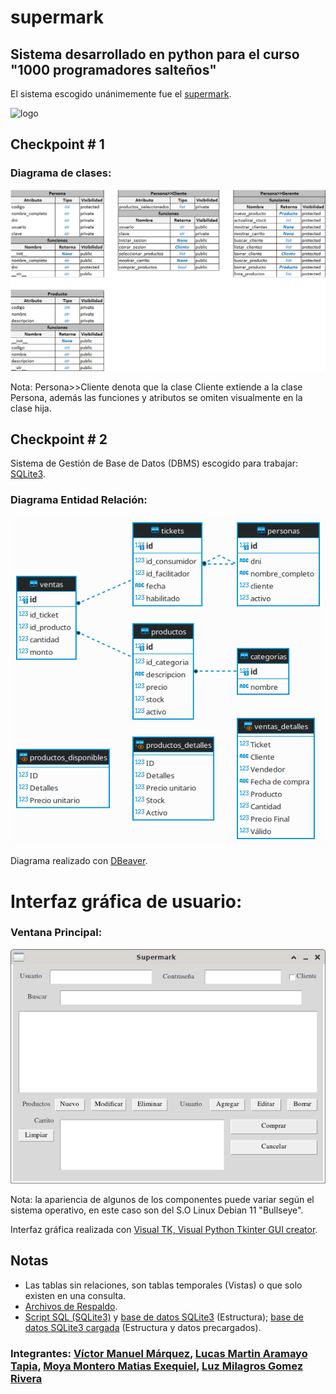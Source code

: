 # supermark

## Sistema desarrollado en python para el curso "1000 programadores salteños"

El sistema escogido unánimemente fue el [supermark](docs/Proyecto_SG_Supermark-_Com_MyJ-Python-2022.docx__22__0.pdf).

![logo](docs/logo_supermark.avif "Logo para el proyecto")

## Checkpoint # 1

### Diagrama de clases:
![Diagrama de clases](docs/diagrama_de_clases_vmm.png "Diagrama de clases v2 de Víctor Manuel Márquez")

Nota: Persona>>Cliente denota que la clase Cliente extiende a la clase Persona, además las funciones y atributos se omiten visualmente en la clase hija.

## Checkpoint # 2

Sistema de Gestión de Base de Datos (DBMS) escogido para trabajar: [SQLite3](https://www.sqlite.org/index.html).

### Diagrama Entidad Relación:
![Diagrama Entidad Relación](docs/DER-supermark.png "Diagramas Entidad Relación de Víctor Manuel Márquez")

Diagrama realizado con [DBeaver](https://dbeaver.io/).

# Interfaz gráfica de usuario:

### Ventana Principal:

![Ventana principal del sistema Supermark](docs/main-gui-supermark-01.png "Captura del diseño preliminar (Linux)")

Nota: la apariencia de algunos de los componentes puede variar según el sistema operativo, en este caso son del S.O Linux Debian 11 "Bullseye".

Interfaz gráfica realizada con [Visual TK, Visual Python Tkinter GUI creator](https://visualtk.com/).

## Notas
- Las tablas sin relaciones, son tablas temporales (Vistas) o que solo existen en una consulta.
- [Archivos de Respaldo](src/backup).
- [Script SQL (SQLite3)](src/supermark.sql) y [base de datos SQLite3](src/backup/supermark.db) (Estructura); [base de datos SQLite3 cargada](src/supermark-data.db) (Estructura y datos precargados).

### Integrantes: [Víctor Manuel Márquez](https://github.com/victorManuelMarquez), [Lucas Martin Aramayo Tapia](https://github.com/LTapia2501), [Moya Montero Matias Exequiel](https://github.com/Mmoya123), [Luz Milagros Gomez Rivera](https://github.com/luzzgomez) 
